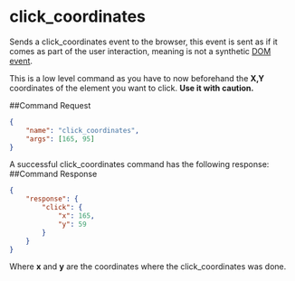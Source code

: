 

click_coordinates
========
Sends a click_coordinates event to the browser, this event is sent as if it comes as part of the user interaction, meaning is not a synthetic [DOM event](http://www.w3.org/TR/DOM-Level-2-Events/events.html).

This is a low level command as you have to now beforehand the **X,Y** coordinates of the element you want to click. **Use it with caution.**

##Command Request
```json
{
    "name": "click_coordinates",
    "args": [165, 95]
}
```
A successful click_coordinates command has the following response:
##Command Response
```json
{
    "response": {
        "click": {
            "x": 165,
            "y": 59
        }
    }
}
```
Where **x** and **y** are the coordinates where the click_coordinates was done.

